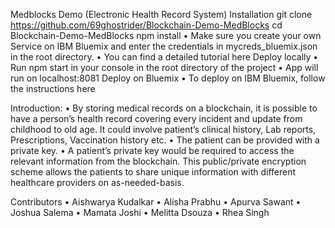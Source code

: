Medblocks Demo
(Electronic Health Record System)
Installation
git clone https://github.com/69ghostrider/Blockchain-Demo-MedBlocks
cd Blockchain-Demo-MedBlocks 
npm install
•	Make sure you create your own Service on IBM Bluemix and enter the credentials in mycreds_bluemix.json in the root directory.
•	You can find a detailed tutorial here
Deploy locally
•	Run npm start in your console in the root directory of the project
•	App will run on localhost:8081
Deploy on Bluemix
•	To deploy on IBM Bluemix, follow the instructions here

Introduction:
•	By storing medical records on a blockchain, it is possible to have a person’s health record covering every incident and update from childhood to old age. It could involve patient’s clinical history, Lab reports, Prescriptions, Vaccination history etc.
•	The patient can be provided with a private key.
•	A patient’s private key would be required to access the relevant information from the blockchain. This public/private encryption scheme allows the patients to share unique information with different healthcare providers on as-needed-basis.

Contributors
•	Aishwarya Kudalkar
•	Alisha Prabhu
•	Apurva Sawant
•	Joshua Salema
•	Mamata Joshi
•	Melitta Dsouza
•	Rhea Singh    


